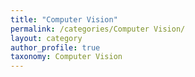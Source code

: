 ```yaml
---
title: "Computer Vision"
permalink: /categories/Computer Vision/
layout: category
author_profile: true
taxonomy: Computer Vision
---
```

